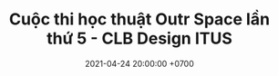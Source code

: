 ---
layout: post
title: "Cuộc thi học thuật Outr Space lần thứ 5 - CLB Design ITUS"
date: 2021-04-24 20:00:00 +0700
series: lifelog
photo: 2021-04-24-1.jpg
---